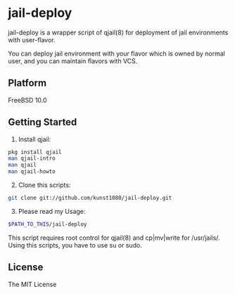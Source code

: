 jail-deploy
===

jail-deploy is a wrapper script of qjail(8) for deployment of jail environments with user-flavor.

You can deploy jail environment with your flavor which is owned by normal user, and you can maintain flavors with VCS.

## Platform
FreeBSD 10.0

## Getting Started
1. Install qjail:

  ```bash
  pkg install qjail
  man qjail-intro
  man qjail
  man qjail-howto
  ```

2. Clone this scripts:

  ```bash
  git clone git://github.com/kunst1080/jail-deploy.git
  ```

3. Please read my Usage:

  ```bash
  $PATH_TO_THIS/jail-deploy
  ```

This script requires root control for qjail(8) and cp|mv|write for /usr/jails/.
Using this scripts, you have to use su or sudo.

## License
The MIT License

